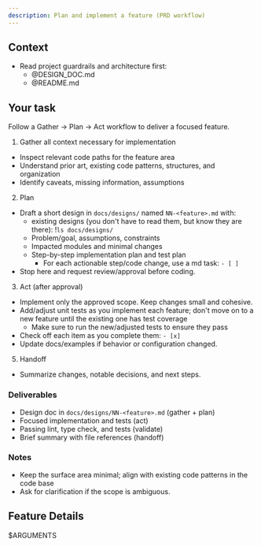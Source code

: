 ```yaml
---
description: Plan and implement a feature (PRD workflow)
---
```


## Context

- Read project guardrails and architecture first:
  - @DESIGN_DOC.md
  - @README.md

## Your task

Follow a Gather → Plan → Act workflow to deliver a focused feature.

1) Gather all context necessary for implementation
- Inspect relevant code paths for the feature area
- Understand prior art, existing code patterns, structures, and organization
- Identify caveats, missing information, assumptions

2) Plan
- Draft a short design in `docs/designs/` named `NN-<feature>.md` with:
  - existing designs (you don't have to read them, but know they are there): !`ls docs/designs/`
  - Problem/goal, assumptions, constraints
  - Impacted modules and minimal changes
  - Step-by-step implementation plan and test plan
    - For each actionable step/code change, use a md task: `- [ ]`
- Stop here and request review/approval before coding.

3) Act (after approval)
- Implement only the approved scope. Keep changes small and cohesive.
- Add/adjust unit tests as you implement each feature; don't move on to a new feature until the existing one has test coverage
  - Make sure to run the new/adjusted tests to ensure they pass
- Check off each item as you complete them: `- [x]`
- Update docs/examples if behavior or configuration changed.

5) Handoff
- Summarize changes, notable decisions, and next steps.

### Deliverables

- Design doc in `docs/designs/NN-<feature>.md` (gather + plan)
- Focused implementation and tests (act)
- Passing lint, type check, and tests (validate)
- Brief summary with file references (handoff)

### Notes

- Keep the surface area minimal; align with existing code patterns in the code base
- Ask for clarification if the scope is ambiguous.

## Feature Details

$ARGUMENTS
